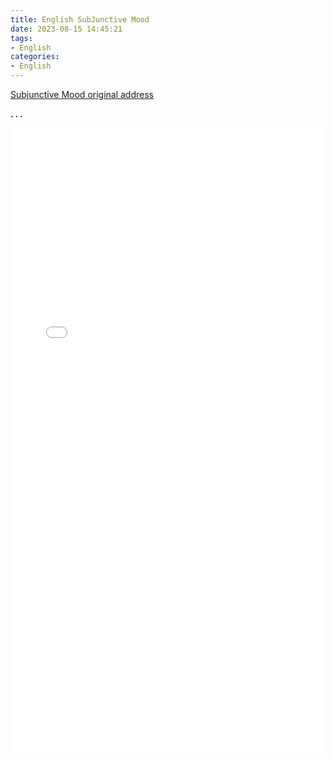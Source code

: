 ```yaml
---
title: English SubJunctive Mood
date: 2023-08-15 14:45:21
tags:
- English
categories:
- English
---
```






[Subjunctive Mood original address](https://docs.qq.com/doc/DZFRESGpJUGxtaERt?u=73f406cf05794003af892cdef46dd10e)

**. . .**<!-- more -->


<!-- 第一种方式，可调整pdf显示的大小，比较灵活 -->
<embed src="/pdf/eng_subjunctive_mood/eng_subjunctive_mood.pdf" width="100%" height="1000" type="application/pdf">

